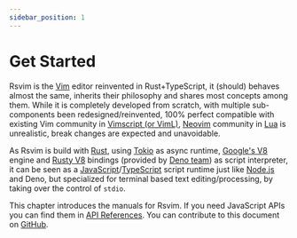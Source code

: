 ```yaml
---
sidebar_position: 1
---
```


# Get Started

Rsvim is the [Vim](https://www.vim.org/) editor reinvented in Rust+TypeScript, it (should) behaves almost the same, inherits their philosophy and shares most concepts among them. While it is completely developed from scratch, with multiple sub-components been redesigned/reinvented, 100% perfect compatible with existing Vim community in [Vimscript (or VimL)](https://en.wikipedia.org/wiki/Vimscript), [Neovim](https://neovim.io/) community in [Lua](https://neovim.io/doc/user/lua.html) is unrealistic, break changes are expected and unavoidable.

As Rsvim is build with [Rust](https://www.rust-lang.org/), using [Tokio](https://tokio.rs/) as async runtime, [Google's V8](https://v8.dev/) engine and [Rusty V8](https://github.com/denoland/rusty_v8) bindings (provided by [Deno team](https://deno.com/)) as script interpreter, it can be seen as a [JavaScript](https://developer.mozilla.org/en-US/docs/Web/JavaScript)/[TypeScript](https://www.typescriptlang.org/) script runtime just like [Node.js](https://nodejs.org/en) and Deno, but specialized for terminal based text editing/processing, by taking over the control of `stdio`.

This chapter introduces the manuals for Rsvim. If you need JavaScript APIs you can find them in [API References](/docs/api_references/intro). You can contribute to this document on [GitHub](https://github.com/rsvim/rsvim.github.io).
